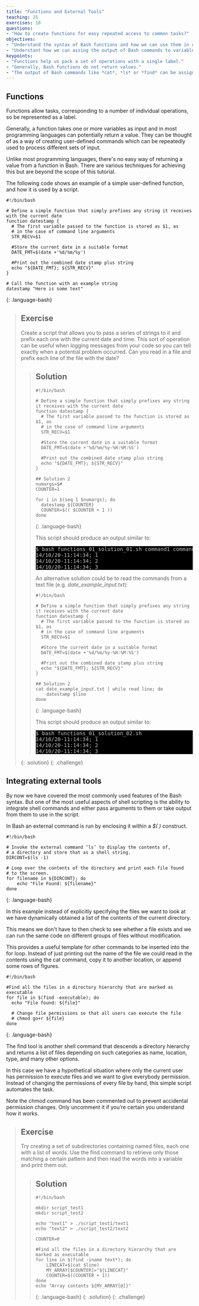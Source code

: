 ```yaml
---
title: "Functions and External Tools"
teaching: 25
exercises: 10
questions:
- "How to create functions for easy repeated access to common tasks?"
objectives:
- "Understand the syntax of Bash functions and how we can use them in our scripts."
- "Understant how we can assing the output of Bash commands to variables and use them in our scripts."
keypoints:
- "Functions help us pack a set of operations with a single label."
- "Generally, Bash functions do not return values."
- "The output of Bash commands like *cat*, *ls* or *find* can be assigned to a Bash variable using the construct **VAR=$(command)**"
---
```


## Functions
Functions allow tasks, corresponding to a number of individual operations, so be represented as a label. 

Generally, a function takes one or more variables as input and in most programming languages can potentially return a value. They can be thought of as a way of creating user-defined commands which can be repeatedly used to process different sets of input. 

Unlike most programming languages, there's no easy way of returning a value from a function in Bash. There are various techniques for achieving this but are beyond the scope of this tutorial.

The following code shows an example of a simple user-defined function, and how it is used by a script.
~~~
#!/bin/bash

# Define a simple function that simply prefixes any string it receives with the current date
function datestamp {
  # The first variable passed to the function is stored as $1, as
  # in the case of command line arguments
  STR_RECV=$1

  #Store the current date in a suitable format
  DATE_FMT=$(date +'%d/%m/%y')

  #Print out the combined date stamp plus string
  echo "${DATE_FMT}; ${STR_RECV}"
}

# Call the function with an example string
datestamp "Here is some text"
~~~
{: .language-bash}

> ## Exercise
> Create a script that allows you to pass a series of strings to it and prefix each one with the current date and time. This sort of operation can be useful when logging messages from your code so you can tell exactly when a potential problem occurred. Can you read in a file and prefix each line of the file with the date?
> > ## Solution
> > ~~~
> > #!/bin/bash
> > 
> > # Define a simple function that simply prefixes any string it receives with the current date
> > function datestamp {
> >   # The first variable passed to the function is stored as $1, as
> >   # in the case of command line arguments
> >   STR_RECV=$1
> > 
> >   #Store the current date in a suitable format
> >   DATE_FMT=$(date +'%d/%m/%y-%H:%M:%S')
> > 
> >   #Print out the combined date stamp plus string
> >   echo "${DATE_FMT}; ${STR_RECV}"
> > }
> > 
> > ## Solution 2
> > numargs=$#
> > COUNTER=1
> > 
> > for i in $(seq 1 $numargs); do
> >   datestamp ${COUNTER}
> >   COUNTER=$(( $COUNTER + 1 ))
> > done
> > ~~~
> > {: .language-bash}
> >
> >  This script should produce an output similar to:
> > <pre style="color: silver; background: black;">
> > $ bash functions_01_solution_01.sh command1 command2 command3
> > 14/10/20-11:14:34; 1
> > 14/10/20-11:14:34; 2
> > 14/10/20-11:14:34; 3
> > </pre>
> > 
> > An alternative solution could be to read the commands from a text file (e.g. *date_example_input.txt*):
> > ~~~
> > #!/bin/bash
> > 
> > # Define a simple function that simply prefixes any string it receives with the current date
> > function datestamp {
> >   # The first variable passed to the function is stored as $1, as
> >   # in the case of command line arguments
> >   STR_RECV=$1
> > 
> >   #Store the current date in a suitable format
> >   DATE_FMT=$(date +'%d/%m/%y-%H:%M:%S')
> > 
> >   #Print out the combined date stamp plus string
> >   echo "${DATE_FMT}; ${STR_RECV}"
> > }
> > 
> > ## Solution 2
> > cat date_example_input.txt | while read line; do
> >     datestamp $line
> > done
> > ~~~
> > {: .language-bash}
> >
> >  This script should produce an output similar to:
> > <pre style="color: silver; background: black;">
> > $ bash functions_01_solution_02.sh
> > 14/10/20-11:14:34; 1
> > 14/10/20-11:14:34; 2
> > 14/10/20-11:14:34; 3
> > </pre>
> >
> {: .solution}
{: .challenge}

## Integrating external tools
By now we have covered the most commonly used features of the Bash syntax. But one of the most useful aspects of shell scripting is the ability to integrate shell commands and either pass arguments to them or take output from them to use in the script. 

In Bash an external command is run by enclosing it within a *$(    )* construct.
~~~
#!/bin/bash

# Invoke the external command ‘ls’ to display the contents of,
# a directory and store that as a shell string.
DIRCONT=$(ls -1)

# Loop over the contents of the directory and print each file found
# to the screen.
for filename in ${DIRCONT}; do
    echo "File Found: ${filename}"
done
~~~
{: .language-bash}

In this example instead of explicitly specifying the files we want to look at we have dynamically obtained a list of the contents of the current directory. 

This means we don't have to then check to see whether a file exists and we can run the same code on different groups of files without modification.

This provides a useful template for other commands to be inserted into the for loop. Instead of just printing out the name of the file we could read in the contents using the cat command, copy it to another location, or append some rows of figures.

~~~
#!/bin/bash

#Find all the files in a directory hierarchy that are marked as executable
for file in $(find -executable); do
  echo "File found: ${file}"

  # Change file permissions so that all users can execute the file
  # chmod go+r ${file}
done
~~~
{: .language-bash}

The find tool is another shell command that descends a directory hierarchy and returns a list of files depending on such categories as name, location, type, and many other options. 

In this case we have a hypothetical situation where only the current user has permission to execute files and we want to give everybody permission. Instead of changing the permissions of every file by hand, this simple script automates the task. 

Note the chmod command has been commented out to prevent accidental permission changes. Only uncomment it if you’re certain you understand how it works.

> ## Exercise
> Try creating a set of subdirectories containing named files, each one with a list of words. Use the find command to retrieve only those matching a certain pattern and then read the words into a variable and print them out.
>
> > ## Solution
> > ~~~
> > #!/bin/bash
> > 
> > mkdir script_test1
> > mkdir script_test2
> > 
> > echo "text1" > ./script_test1/text1
> > echo "text2" > ./script_test2/text2
> > 
> > COUNTER=0
> > 
> > #Find all the files in a directory hierarchy that are marked as executable
> > for line in $(find -iname text*); do
> >     LINECAT=$(cat $line)
> >     MY_ARRAY[$COUNTER]="${LINECAT}"
> >     COUNTER=$((COUNTER + 1))
> > done
> > echo "Array contents ${MY_ARRAY[@]}"
> > ~~~
> > {: .language-bash}
> {: .solution}
{: .challenge}

